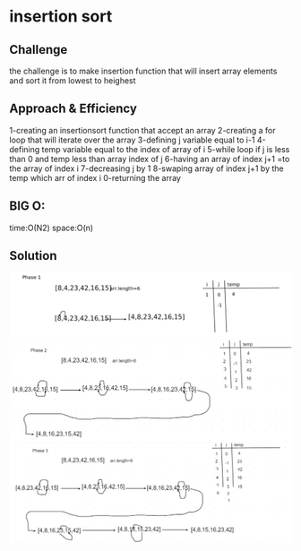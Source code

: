 # insertion sort
## Challenge

the challenge is to make insertion function  that will insert array elements and sort it from lowest to heighest
## Approach & Efficiency
1-creating an  insertionsort function that accept an array
2-creating a for loop that will iterate over the array 
3-defining  j variable equal to i-1
4-defining temp variable equal to the index of array of i
5-while loop if j is less than 0 and temp less than array index of j
6-having an array of index j+1 =to the array of index i
7-decreasing j by 1
8-swaping array of index j+1 by the temp which arr of index i
0-returning the array

## BIG O:
time:O(N2)
space:O(n)

## Solution
![pass1](assets/phase1.png)
![pass2](assets/phase2.png)
![pass3](assets/phase3.png)

